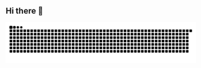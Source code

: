 ## Hi there 👋

![snake gif](https://github.com/SulivanM/SulivanM/blob/output/github-snake-dark.svg)
